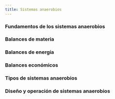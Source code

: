 ```yaml
---
title: Sistemas anaerobios
---
```


### Fundamentos de los sistemas anaerobios

### Balances de materia

### Balances de energía

### Balances económicos

### Tipos de sistemas anaerobios

### Diseño y operación de sistemas anaerobios
